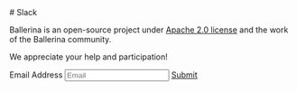 <link rel="stylesheet" href="/css/slack-page.css"></link> 
# Slack

Ballerina is an open-source project under [Apache 2.0 license](https://opensource.org/licenses/Apache-2.0) and the work of the Ballerina community.

We appreciate your help and participation!

<form>
<span id="subscribeMessage" ></span>
<label class="subscribeForm">Email Address</label>
<input maxlength="90" value="" id="email" name="email" placeholder="Email" title="Email" class="cTextfieldstyle contact_email subscribeForm" type="text">
<a class="cBallerinaButtons subscribeForm" href="" id="slackSubscribeButton">Submit</a>
</form>

